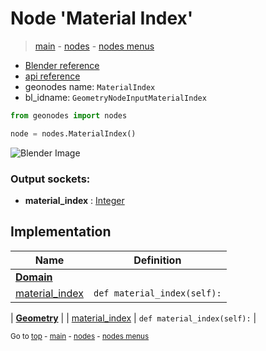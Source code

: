 # Node 'Material Index'

> [main](../structure.md) - [nodes](nodes.md) - [nodes menus](nodes_menus.md)

- [Blender reference](https://docs.blender.org/manual/en/latest/modeling/geometry_nodes/material/material_index.html)
- [api reference](https://docs.blender.org/api/current/bpy.types.GeometryNodeInputMaterialIndex.html)
- geonodes name: `MaterialIndex`
- bl_idname: `GeometryNodeInputMaterialIndex`

```python
from geonodes import nodes

node = nodes.MaterialIndex()
```

![Blender Image](https://docs.blender.org/manual/en/latest/_images/node-types_GeometryNodeInputMaterialIndex.webp)

### Output sockets:

- **material_index** : [Integer](Integer.md)

## Implementation

| Name | Definition |
|------|------------|
| **[Domain](Domain.md)** |
| [material_index](Domain.md#material_index-property) | `def material_index(self):` |

| **[Geometry](Geometry.md)** |
| [material_index](Geometry.md#material_index-property) | `def material_index(self):` |

<sub>Go to [top](#node-Material-Index) - [main](../structure.md) - [nodes](nodes.md) - [nodes menus](nodes_menus.md)</sub>

